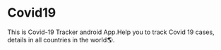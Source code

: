 # Covid19
This is Covid-19 Tracker android App.Help you to track
Covid 19 cases, details in all countries in the world🌎.
